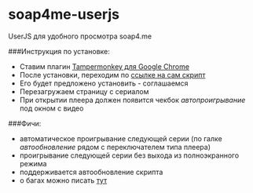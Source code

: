 # soap4me-userjs
UserJS для удобного просмотра soap4.me 

###Инструкция по установке:

* Ставим плагин [Tampermonkey для Google Chrome](https://chrome.google.com/webstore/detail/tampermonkey/dhdgffkkebhmkfjojejmpbldmpobfkfo)
* После установки, переходим по [ссылке на сам скрипт](https://github.com/PsychodelEKS/soap4me-userjs/raw/master/soap.enhancer.chrome.user.js)
* Его будет предложено установить - соглашаемся
* Перезагружаем страницу с сериалом
* При открытии плеера должен появится чекбок _автопроигрывание_ под окном с видео

###Фичи:
* автоматическое проигрывание следующей серии (по галке _автообновление_ рядом с переключателем типа плеера)
* проигрывание следующей серии без выхода из полноэкранного режима
* поддерживается автообновление скрипта
* о багах можно писать [тут](https://github.com/PsychodelEKS/soap4me-userjs/issues)

